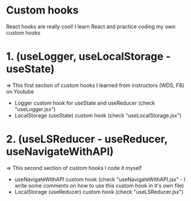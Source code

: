 # Custom hooks

React hooks are really cool!
I learn React and practice coding my own custom hooks

# 1. (useLogger, useLocalStorage - useState)

=> This first section of custom hooks I learned from instructors (WDS, F8) on Youtube

- Logger custom hook for useState and useReducer (check "useLogger.jsx")
- LocalStorage (useState) custom hook (check "useLocalStorage.jsx")

# 2. (useLSReducer - useReducer, useNavigateWithAPI)

=> This second section of custom hooks I code it myself

- useNavigateWithAPI custom hook (check "useNavigateWithAPI.jsx" - I write some comments on how to use this custom hook in it's own file)
- LocalStorage (useReducer) custom hook (check "useLSReducer.jsx")
